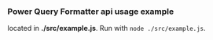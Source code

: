 ### Power Query Formatter api usage example
located in **./src/example.js**. Run with `node ./src/example.js`.